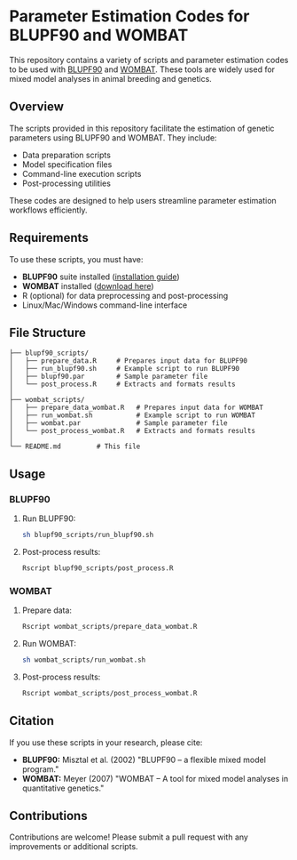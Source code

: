 # Parameter Estimation Codes for BLUPF90 and WOMBAT

This repository contains a variety of scripts and parameter estimation codes to be used with [BLUPF90](https://nce.ads.uga.edu/wiki/doku.php?id=blupf90) and [WOMBAT](http://agtrilab.tamu.edu/wiki/doku.php?id=wombat). These tools are widely used for mixed model analyses in animal breeding and genetics.

## Overview
The scripts provided in this repository facilitate the estimation of genetic parameters using BLUPF90 and WOMBAT. They include:
- Data preparation scripts
- Model specification files
- Command-line execution scripts
- Post-processing utilities

These codes are designed to help users streamline parameter estimation workflows efficiently.

## Requirements
To use these scripts, you must have:
- **BLUPF90** suite installed ([installation guide](https://nce.ads.uga.edu/wiki/doku.php?id=download))
- **WOMBAT** installed ([download here](http://agtrilab.tamu.edu/wiki/doku.php?id=wombat))
- R (optional) for data preprocessing and post-processing
- Linux/Mac/Windows command-line interface

## File Structure
```
├── blupf90_scripts/
│   ├── prepare_data.R     # Prepares input data for BLUPF90
│   ├── run_blupf90.sh     # Example script to run BLUPF90
│   ├── blupf90.par        # Sample parameter file
│   └── post_process.R     # Extracts and formats results
│
├── wombat_scripts/
│   ├── prepare_data_wombat.R   # Prepares input data for WOMBAT
│   ├── run_wombat.sh           # Example script to run WOMBAT
│   ├── wombat.par              # Sample parameter file
│   └── post_process_wombat.R   # Extracts and formats results
│
└── README.md         # This file
```

## Usage
### BLUPF90
1. Run BLUPF90:
   ```sh
   sh blupf90_scripts/run_blupf90.sh
   ```
3. Post-process results:
   ```sh
   Rscript blupf90_scripts/post_process.R
   ```

### WOMBAT
1. Prepare data:
   ```sh
   Rscript wombat_scripts/prepare_data_wombat.R
   ```
2. Run WOMBAT:
   ```sh
   sh wombat_scripts/run_wombat.sh
   ```
3. Post-process results:
   ```sh
   Rscript wombat_scripts/post_process_wombat.R
   ```

## Citation
If you use these scripts in your research, please cite:
- **BLUPF90:** Misztal et al. (2002) "BLUPF90 – a flexible mixed model program."
- **WOMBAT:** Meyer (2007) "WOMBAT – A tool for mixed model analyses in quantitative genetics."

## Contributions
Contributions are welcome! Please submit a pull request with any improvements or additional scripts.

